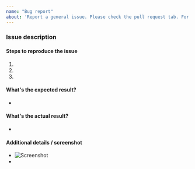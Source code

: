 ```yaml
---
name: "Bug report"
about: 'Report a general issue. Please check the pull request tab. For a bugfix in progress. Of the issue tracker to determine whether the bug isn't already reported.'
---
```


### Issue description 

#### Steps to reproduce the issue 

1. 
2.
3. 

#### What's the expected result? 

- 

#### What's the actual result? 

- 

#### Additional details / screenshot 

- ![Screenshot]()
-
